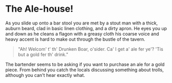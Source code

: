 # The Ale-house!

As you slide up onto a bar stool you are met by a stout man with a thick, auburn beard, clad in basic linen clothing, and a dirty apron. He eyes you up and down as he cleans a flagon with a greasy cloth his coarse voice and heavy accent is hard to make out through the bustle of the tavern.

> "Ah! Welcom' t' th' Drunken Boar, o'sider. Ca' I get a' ale fer ye'? 'Tis but a gold fer th' drink."

The bartender seems to be asking if you want to purchase an ale for a gold piece. From behind you catch the locals discussing something about trolls, although you can't hear exactly what.

<!--_Order an ale and ask the bartender about local rumours._
    _Change your mind and go back to the town square._-->
